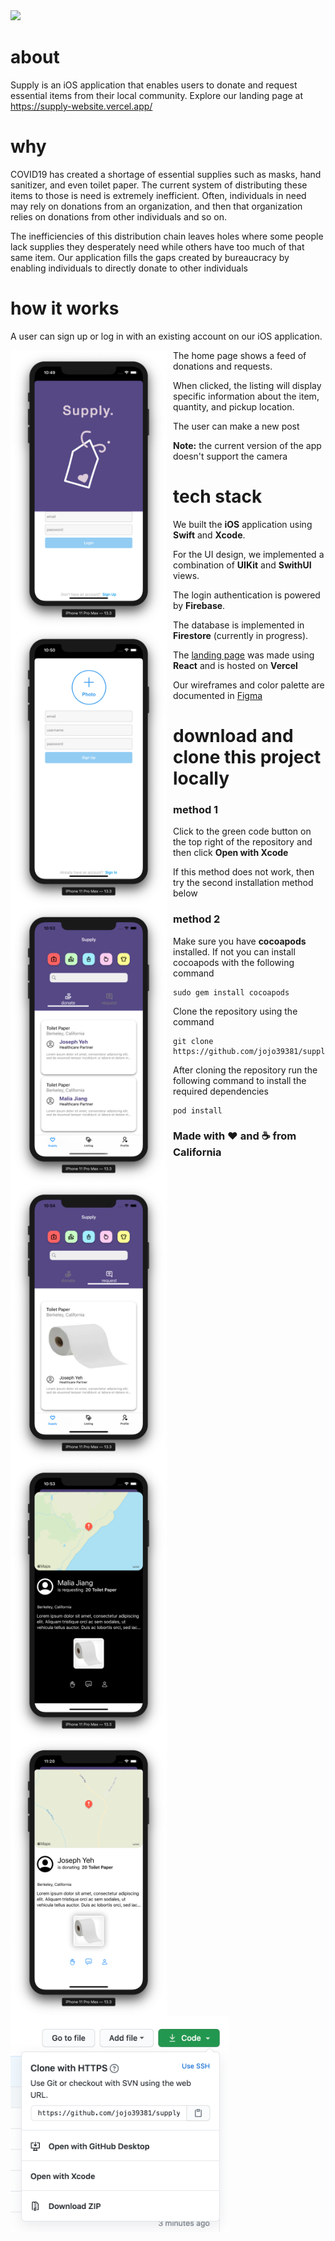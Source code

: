 <img src="https://github.com/mbzhu1/supply-webs/blob/master/src/resources/supply.svg?raw=true" width="250">

# about

Supply is an iOS application that enables users to donate and request essential items from their local community. Explore our landing page at https://supply-website.vercel.app/

# why

COVID19 has created a shortage of essential supplies such as masks, hand sanitizer, and even toilet paper. The current system of distributing these items to those is need is extremely inefficient. Often, individuals in need may rely on donations from an organization, and then that organization relies on donations from other individuals and so on. 

The inefficiencies of this distribution chain leaves holes where some people lack supplies they desperately need while others have too much of that same item. Our application fills the gaps created by bureaucracy by enabling individuals to directly donate to other individuals

# how it works

A user can sign up or log in with an existing account on our iOS application. 

<img src="https://github.com/jojo39381/supply/blob/master/images/login.png?raw=true"
     alt="open with xcode image" 
     width = "250"
     style="float: left; margin-right: 10px;" />
<img src="https://github.com/jojo39381/supply/blob/master/images/signup.png?raw=true"
     alt="open with xcode image" 
     width = "250"
     style="float: left; margin-right: 10px;" />


The home page shows a feed of donations and requests.

<img src="https://github.com/jojo39381/supply/blob/master/images/home1.png?raw=true"
     alt="open with xcode image" 
     width = "250"
     style="float: left; margin-right: 10px;" />
<img src="https://github.com/jojo39381/supply/blob/master/images/home2.png?raw=true"
     alt="open with xcode image" 
     width = "250"
     style="float: left; margin-right: 10px;" />

When clicked, the listing will display specific information about the item, quantity, and pickup location. 

<img src="https://github.com/jojo39381/supply/blob/master/images/detail.png?raw=true"
     alt="open with xcode image" 
     width = "250"
     style="float: left; margin-right: 10px;" />
<img src="https://github.com/jojo39381/supply/blob/master/images/detail-white.png?raw=true"
     alt="open with xcode image" 
     width = "250"
     style="float: left; margin-right: 10px;" />

The user can make a new post

**Note:** the current version of the app doesn't support the camera

# tech stack

We built the **iOS** application using **Swift** and **Xcode**.

For the UI design, we implemented a combination of **UIKit** and **SwithUI** views.

The login authentication is powered by **Firebase**.

The database is implemented in **Firestore** (currently in progress).

The [landing page](https://supply-website.vercel.app/) was made using **React** and is hosted on **Vercel**

Our wireframes and color palette are documented in [Figma](https://www.figma.com/file/ZKLx5jHVJ6YfWGg2PPETNv/Supply)


# download and clone this project locally

### method 1

Click to the green code button on the top right of the repository and then click **Open with Xcode** 
<img src="https://github.com/jojo39381/supply/blob/master/images/method1.png?raw=true"
     alt="open with xcode image" 
     width = "350"
     style="float: left; margin-right: 10px;" />
     
If this method does not work, then try the second installation method below

### method 2
Make sure you have **cocoapods** installed. If not you can install cocoapods with the following command
```
sudo gem install cocoapods
```
Clone the repository using the command 
```
git clone https://github.com/jojo39381/supply.git
```
After cloning the repository run the following command to install the required dependencies
```
pod install
```


### Made with ❤️ and ☕️ from California









